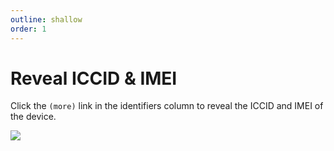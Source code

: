 ```yaml
---
outline: shallow
order: 1
---
```

# Reveal ICCID & IMEI

Click the `(more)` link in the identifiers column to reveal the ICCID and IMEI of the device.

![](https://upload.r2.lb.chasm.cloud/2025/10/imgur/xoTN8ga.png)
